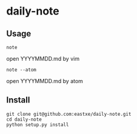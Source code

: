 # daily-note
## Usage

```
note
```
open YYYYMMDD.md by vim


```
note --atom
```
open YYYYMMDD.md by atom

## Install

```
git clone git@github.com:eastxe/daily-note.git
cd daily-note
python setup.py install
```

